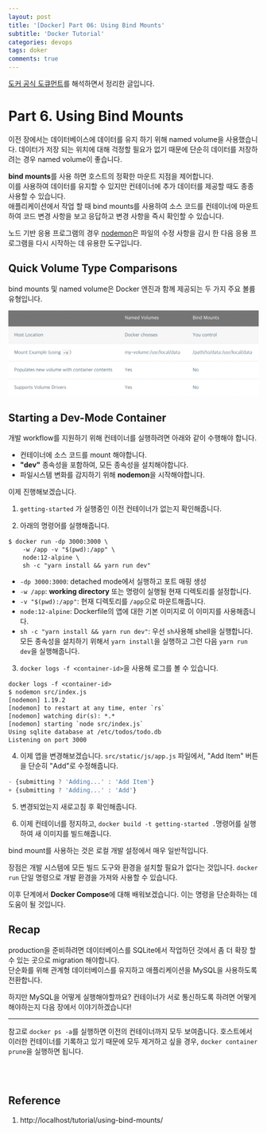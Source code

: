 ```yaml
---
layout: post
title: '[Docker] Part 06: Using Bind Mounts'
subtitle: 'Docker Tutorial'
categories: devops
tags: doker
comments: true
---
```



[도커 공식 도큐먼트](https://docs.docker.com/get-started/)를 해석하면서 정리한 글입니다.

# Part 6. Using Bind Mounts
이전 장에서는 데이터베이스에 데이터를 유지 하기 위해 named volume을 사용했습니다. 데이터가 저장 되는 위치에 대해 걱정할 필요가 없기 때문에 단순히 데이터를 저장하려는 경우 named volume이 좋습니다.

**bind mounts**를 사용 하면 호스트의 정확한 마운트 지점을 제어합니다.<br>
이를 사용하여 데이터를 유지할 수 있지만 컨테이너에 추가 데이터를 제공할 때도 종종 사용할 수 있습니다. 
<br>
애플리케이션에서 작업 할 때 bind mounts를 사용하여 소스 코드를 컨테이너에 마운트하여 코드 변경 사항을 보고 응답하고 변경 사항을 즉시 확인할 수 있습니다.

노드 기반 응용 프로그램의 경우 [nodemon](https://www.npmjs.com/package/nodemon)은 파일의 수정 사항을 감시 한 다음 응용 프로그램을 다시 시작하는 데 유용한 도구입니다.

## Quick Volume Type Comparisons
bind mounts 및 named volume은 Docker 엔진과 함께 제공되는 두 가지 주요 볼륨 유형입니다.

![img](/assets/img/docker/volume.png)

## Starting a Dev-Mode Container
개발 workflow를 지원하기 위해 컨테이너를 실행하려면 아래와 같이 수행해야 합니다.
- 컨테이너에 소스 코드를 mount 해야합니다.
- **"dev"** 종속성을 포함하여, 모든 종속성을 설치해야합니다.
- 파일시스템 변화를 감지하기 위해 **nodemon**을 시작해야합니다.

이제 진행해보겠습니다.

1. `getting-started` 가 실행중인 이전 컨테이너가 없는지 확인해줍니다.

2. 아래의 명령어를 실행해줍니다.
```vim
$ docker run -dp 3000:3000 \
    -w /app -v "$(pwd):/app" \
    node:12-alpine \
    sh -c "yarn install && yarn run dev"
```

- `-dp 3000:3000`: detached mode에서 실행하고 포트 매핑 생성
- `-w /app`: **working directory** 또는 명령이 실행될 현재 디렉토리를 설정합니다.
- `-v "$(pwd):/app"`: 현재 디렉토리를 `/app`으로 마운트해줍니다.
- `node:12-alpine`: Dockerfile의 앱에 대한 기본 이미지로 이 이미지를 사용해줍니다.
- `sh -c "yarn install && yarn run dev"`: 우선 `sh`사용해 shell을 실행합니다. 모든 종속성을 설치하기 위해서 `yarn install`을 실행하고 그런 다음 `yarn run dev`을 실행해줍니다. 

3. `docker logs -f <container-id>`을 사용해 로그를 볼 수 있습니다. 

```vim
docker logs -f <container-id>
$ nodemon src/index.js
[nodemon] 1.19.2
[nodemon] to restart at any time, enter `rs`
[nodemon] watching dir(s): *.*
[nodemon] starting `node src/index.js`
Using sqlite database at /etc/todos/todo.db
Listening on port 3000
```

4. 이제 앱을 변경해보겠습니다. `src/static/js/app.js` 파일에서, "Add Item" 버튼을 단순히 "Add"로 수정해줍니다.
```js
- {submitting ? 'Adding...' : 'Add Item'}
+ {submitting ? 'Adding...' : 'Add'}
```

5. 변경되었는지 새로고침 후 확인해줍니다.

6. 이제 컨테이너를 정지하고, `docker build -t getting-started .`명령어를 실행하여 새 이미지를 빌드해줍니다.


bind mount를 사용하는 것은 로컬 개발 설정에서 매우 일반적입니다. 

장점은 개발 시스템에 모든 빌드 도구와 환경을 설치할 필요가 없다는 것입니다. `docker run` 단일 명령으로 개발 환경을 가져와 사용할 수 있습니다. 

이후 단계에서 **Docker Compose**에 대해 배워보겠습니다. 이는 명령을 단순화하는 데 도움이 될 것입니다.

##  Recap
production을 준비하려면 데이터베이스를 SQLite에서 작업하던 것에서 좀 더 확장 할 수 있는 곳으로 migration 해야합니다. <br>
단순화를 위해 관계형 데이터베이스를 유지하고 애플리케이션을 MySQL을 사용하도록 전환합니다. 

하지만 MySQL을 어떻게 실행해야할까요? 컨테이너가 서로 통신하도록 하려면 어떻게 해야하는지 다음 장에서 이야기하겠습니다!

***
참고로 `docker ps -a`를 실행하면 이전의 컨테이너까지 모두 보여줍니다.
호스트에서 이러한 컨테이너를 기록하고 있기 때문에 모두 제거하고 싶을 경우,
`docker container prune`을 실행하면 됩니다.


<br><br>

## Reference
1. http://localhost/tutorial/using-bind-mounts/

